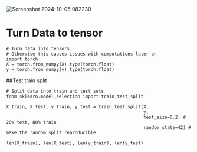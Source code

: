 
![Screenshot 2024-10-05 082230](https://github.com/user-attachments/assets/bac62a0c-50c5-4fc0-b41c-170f55b8c493)

# Turn Data to tensor
```
# Turn data into tensors
# Otherwise this causes issues with computations later on
import torch
X = torch.from_numpy(X).type(torch.float)
y = torch.from_numpy(y).type(torch.float)
```
##Test train split
```
# Split data into train and test sets
from sklearn.model_selection import train_test_split

X_train, X_test, y_train, y_test = train_test_split(X, 
                                                    y, 
                                                    test_size=0.2, # 20% test, 80% train
                                                    random_state=42) # make the random split reproducible

len(X_train), len(X_test), len(y_train), len(y_test)
```
